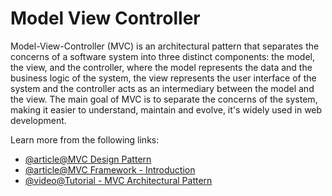# Model View Controller

Model-View-Controller (MVC) is an architectural pattern that separates the concerns of a software system into three distinct components: the model, the view, and the controller, where the model represents the data and the business logic of the system, the view represents the user interface of the system and the controller acts as an intermediary between the model and the view. The main goal of MVC is to separate the concerns of the system, making it easier to understand, maintain and evolve, it's widely used in web development.

Learn more from the following links:

- [@article@MVC Design Pattern](https://www.geeksforgeeks.org/mvc-design-pattern/)
- [@article@MVC Framework - Introduction](https://www.tutorialspoint.com/mvc_framework/mvc_framework_introduction.htm)
- [@video@Tutorial - MVC Architectural Pattern](https://www.youtube.com/watch?v=e9S90R-Y24Q)
